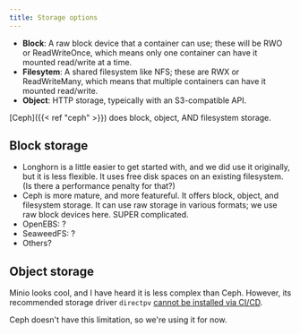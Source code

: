 ```yaml
---
title: Storage options
---
```


* **Block**: A raw block device that a container can use;
  these will be RWO or ReadWriteOnce,
  which means only one container can have it mounted read/write at a time.
* **Filesytem**: A shared filesystem like NFS;
  these are RWX or ReadWriteMany,
  which means that multiple containers can have it mounted read/write.
* **Object**: HTTP storage, typeically with an S3-compatible API.

[Ceph]({{< ref "ceph" >}}) does block, object, AND filesystem storage.

## Block storage

* Longhorn is a little easier to get started with, and we did use it originally,
  but it is less flexible.
  It uses free disk spaces on an existing filesystem.
  (Is there a performance penalty for that?)
* Ceph is more mature, and more featureful.
  It offers block, object, and filesystem storage.
  It can use raw storage in various formats;
  we use raw block devices here.
  SUPER complicated.
* OpenEBS: ?
* SeaweedFS: ?
* Others?

## Object storage

Minio looks cool, and I have heard it is less complex than Ceph.
However, its recommended storage driver `directpv`
[cannot be installed via CI/CD](https://github.com/minio/directpv/issues/436).

Ceph doesn't have this limitation, so we're using it for now.